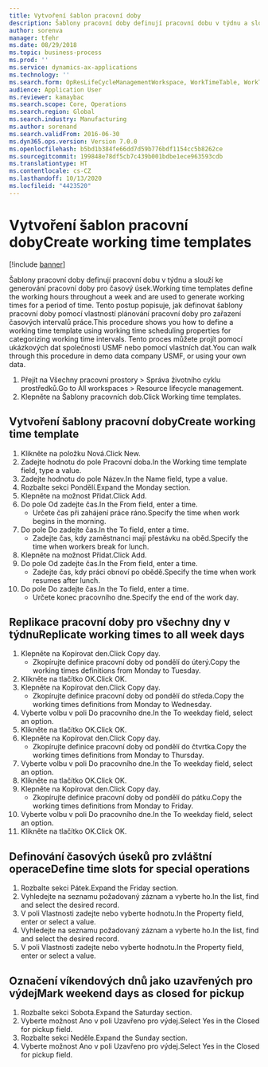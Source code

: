 ```yaml
---
title: Vytvoření šablon pracovní doby
description: Šablony pracovní doby definují pracovní dobu v týdnu a slouží ke generování pracovní doby pro časový úsek.
author: sorenva
manager: tfehr
ms.date: 08/29/2018
ms.topic: business-process
ms.prod: ''
ms.service: dynamics-ax-applications
ms.technology: ''
ms.search.form: OpResLifeCycleManagementWorkspace, WorkTimeTable, WorkTimeCopyDayDialog, WorkPeriodTemplate
audience: Application User
ms.reviewer: kamaybac
ms.search.scope: Core, Operations
ms.search.region: Global
ms.search.industry: Manufacturing
ms.author: sorenand
ms.search.validFrom: 2016-06-30
ms.dyn365.ops.version: Version 7.0.0
ms.openlocfilehash: b5bd1b384fe66dd7d59b776bdf1154cc5b8262ce
ms.sourcegitcommit: 199848e78df5cb7c439b001bdbe1ece963593cdb
ms.translationtype: HT
ms.contentlocale: cs-CZ
ms.lasthandoff: 10/13/2020
ms.locfileid: "4423520"
---
```

# <a name="create-working-time-templates"></a><span data-ttu-id="d7fb7-103">Vytvoření šablon pracovní doby</span><span class="sxs-lookup"><span data-stu-id="d7fb7-103">Create working time templates</span></span>

[!include [banner](../../includes/banner.md)]

<span data-ttu-id="d7fb7-104">Šablony pracovní doby definují pracovní dobu v týdnu a slouží ke generování pracovní doby pro časový úsek.</span><span class="sxs-lookup"><span data-stu-id="d7fb7-104">Working time templates define the working hours throughout a week and are used to generate working times for a period of time.</span></span> <span data-ttu-id="d7fb7-105">Tento postup popisuje, jak definovat šablony pracovní doby pomocí vlastností plánování pracovní doby pro zařazení časových intervalů práce.</span><span class="sxs-lookup"><span data-stu-id="d7fb7-105">This procedure shows you how to define a working time template using working time scheduling properties for categorizing working time intervals.</span></span> <span data-ttu-id="d7fb7-106">Tento proces můžete projít pomocí ukázkových dat společnosti USMF nebo pomocí vlastních dat.</span><span class="sxs-lookup"><span data-stu-id="d7fb7-106">You can walk through this procedure in demo data company USMF, or using your own data.</span></span>

1. <span data-ttu-id="d7fb7-107">Přejít na Všechny pracovní prostory > Správa životního cyklu prostředků.</span><span class="sxs-lookup"><span data-stu-id="d7fb7-107">Go to All workspaces > Resource lifecycle management.</span></span>
2. <span data-ttu-id="d7fb7-108">Klepněte na Šablony pracovních dob.</span><span class="sxs-lookup"><span data-stu-id="d7fb7-108">Click Working time templates.</span></span>

## <a name="create-working-time-template"></a><span data-ttu-id="d7fb7-109">Vytvoření šablony pracovní doby</span><span class="sxs-lookup"><span data-stu-id="d7fb7-109">Create working time template</span></span>
1. <span data-ttu-id="d7fb7-110">Klikněte na položku Nová.</span><span class="sxs-lookup"><span data-stu-id="d7fb7-110">Click New.</span></span>
2. <span data-ttu-id="d7fb7-111">Zadejte hodnotu do pole Pracovní doba.</span><span class="sxs-lookup"><span data-stu-id="d7fb7-111">In the Working time template field, type a value.</span></span>
3. <span data-ttu-id="d7fb7-112">Zadejte hodnotu do pole Název.</span><span class="sxs-lookup"><span data-stu-id="d7fb7-112">In the Name field, type a value.</span></span>
4. <span data-ttu-id="d7fb7-113">Rozbalte sekci Pondělí.</span><span class="sxs-lookup"><span data-stu-id="d7fb7-113">Expand the Monday section.</span></span>
5. <span data-ttu-id="d7fb7-114">Klepněte na možnost Přidat.</span><span class="sxs-lookup"><span data-stu-id="d7fb7-114">Click Add.</span></span>
6. <span data-ttu-id="d7fb7-115">Do pole Od zadejte čas.</span><span class="sxs-lookup"><span data-stu-id="d7fb7-115">In the From field, enter a time.</span></span>
    * <span data-ttu-id="d7fb7-116">Určete čas při zahájení práce ráno.</span><span class="sxs-lookup"><span data-stu-id="d7fb7-116">Specify the time when work begins in the morning.</span></span>  
7. <span data-ttu-id="d7fb7-117">Do pole Do zadejte čas.</span><span class="sxs-lookup"><span data-stu-id="d7fb7-117">In the To field, enter a time.</span></span>
    * <span data-ttu-id="d7fb7-118">Zadejte čas, kdy zaměstnanci mají přestávku na oběd.</span><span class="sxs-lookup"><span data-stu-id="d7fb7-118">Specify the time when workers break for lunch.</span></span>  
8. <span data-ttu-id="d7fb7-119">Klepněte na možnost Přidat.</span><span class="sxs-lookup"><span data-stu-id="d7fb7-119">Click Add.</span></span>
9. <span data-ttu-id="d7fb7-120">Do pole Od zadejte čas.</span><span class="sxs-lookup"><span data-stu-id="d7fb7-120">In the From field, enter a time.</span></span>
    * <span data-ttu-id="d7fb7-121">Zadejte čas, kdy práci obnoví po obědě.</span><span class="sxs-lookup"><span data-stu-id="d7fb7-121">Specify the time when work resumes after lunch.</span></span>  
10. <span data-ttu-id="d7fb7-122">Do pole Do zadejte čas.</span><span class="sxs-lookup"><span data-stu-id="d7fb7-122">In the To field, enter a time.</span></span>
    * <span data-ttu-id="d7fb7-123">Určete konec pracovního dne.</span><span class="sxs-lookup"><span data-stu-id="d7fb7-123">Specify the end of the work day.</span></span>  

## <a name="replicate-working-times-to-all-week-days"></a><span data-ttu-id="d7fb7-124">Replikace pracovní doby pro všechny dny v týdnu</span><span class="sxs-lookup"><span data-stu-id="d7fb7-124">Replicate working times to all week days</span></span>
1. <span data-ttu-id="d7fb7-125">Klepněte na Kopírovat den.</span><span class="sxs-lookup"><span data-stu-id="d7fb7-125">Click Copy day.</span></span>
    * <span data-ttu-id="d7fb7-126">Zkopírujte definice pracovní doby od pondělí do úterý.</span><span class="sxs-lookup"><span data-stu-id="d7fb7-126">Copy the working times definitions from Monday to Tuesday.</span></span>  
2. <span data-ttu-id="d7fb7-127">Klikněte na tlačítko OK.</span><span class="sxs-lookup"><span data-stu-id="d7fb7-127">Click OK.</span></span>
3. <span data-ttu-id="d7fb7-128">Klepněte na Kopírovat den.</span><span class="sxs-lookup"><span data-stu-id="d7fb7-128">Click Copy day.</span></span>
    * <span data-ttu-id="d7fb7-129">Zkopírujte definice pracovní doby od pondělí do středa.</span><span class="sxs-lookup"><span data-stu-id="d7fb7-129">Copy the working times definitions from Monday to Wednesday.</span></span>  
4. <span data-ttu-id="d7fb7-130">Vyberte volbu v poli Do pracovního dne.</span><span class="sxs-lookup"><span data-stu-id="d7fb7-130">In the To weekday field, select an option.</span></span>
5. <span data-ttu-id="d7fb7-131">Klikněte na tlačítko OK.</span><span class="sxs-lookup"><span data-stu-id="d7fb7-131">Click OK.</span></span>
6. <span data-ttu-id="d7fb7-132">Klepněte na Kopírovat den.</span><span class="sxs-lookup"><span data-stu-id="d7fb7-132">Click Copy day.</span></span>
    * <span data-ttu-id="d7fb7-133">Zkopírujte definice pracovní doby od pondělí do čtvrtka.</span><span class="sxs-lookup"><span data-stu-id="d7fb7-133">Copy the working times definitions from Monday to Thursday.</span></span>  
7. <span data-ttu-id="d7fb7-134">Vyberte volbu v poli Do pracovního dne.</span><span class="sxs-lookup"><span data-stu-id="d7fb7-134">In the To weekday field, select an option.</span></span>
8. <span data-ttu-id="d7fb7-135">Klikněte na tlačítko OK.</span><span class="sxs-lookup"><span data-stu-id="d7fb7-135">Click OK.</span></span>
9. <span data-ttu-id="d7fb7-136">Klepněte na Kopírovat den.</span><span class="sxs-lookup"><span data-stu-id="d7fb7-136">Click Copy day.</span></span>
    * <span data-ttu-id="d7fb7-137">Zkopírujte definice pracovní doby od pondělí do pátku.</span><span class="sxs-lookup"><span data-stu-id="d7fb7-137">Copy the working times definitions from Monday to Friday.</span></span>  
10. <span data-ttu-id="d7fb7-138">Vyberte volbu v poli Do pracovního dne.</span><span class="sxs-lookup"><span data-stu-id="d7fb7-138">In the To weekday field, select an option.</span></span>
11. <span data-ttu-id="d7fb7-139">Klikněte na tlačítko OK.</span><span class="sxs-lookup"><span data-stu-id="d7fb7-139">Click OK.</span></span>

## <a name="define-time-slots-for-special-operations"></a><span data-ttu-id="d7fb7-140">Definování časových úseků pro zvláštní operace</span><span class="sxs-lookup"><span data-stu-id="d7fb7-140">Define time slots for special operations</span></span>
1. <span data-ttu-id="d7fb7-141">Rozbalte sekci Pátek.</span><span class="sxs-lookup"><span data-stu-id="d7fb7-141">Expand the Friday section.</span></span>
2. <span data-ttu-id="d7fb7-142">Vyhledejte na seznamu požadovaný záznam a vyberte ho.</span><span class="sxs-lookup"><span data-stu-id="d7fb7-142">In the list, find and select the desired record.</span></span>
3. <span data-ttu-id="d7fb7-143">V poli Vlastnosti zadejte nebo vyberte hodnotu.</span><span class="sxs-lookup"><span data-stu-id="d7fb7-143">In the Property field, enter or select a value.</span></span>
4. <span data-ttu-id="d7fb7-144">Vyhledejte na seznamu požadovaný záznam a vyberte ho.</span><span class="sxs-lookup"><span data-stu-id="d7fb7-144">In the list, find and select the desired record.</span></span>
5. <span data-ttu-id="d7fb7-145">V poli Vlastnosti zadejte nebo vyberte hodnotu.</span><span class="sxs-lookup"><span data-stu-id="d7fb7-145">In the Property field, enter or select a value.</span></span>

## <a name="mark-weekend-days-as-closed-for-pickup"></a><span data-ttu-id="d7fb7-146">Označení víkendových dnů jako uzavřených pro výdej</span><span class="sxs-lookup"><span data-stu-id="d7fb7-146">Mark weekend days as closed for pickup</span></span>
1. <span data-ttu-id="d7fb7-147">Rozbalte sekci Sobota.</span><span class="sxs-lookup"><span data-stu-id="d7fb7-147">Expand the Saturday section.</span></span>
2. <span data-ttu-id="d7fb7-148">Vyberte možnost Ano v poli Uzavřeno pro výdej.</span><span class="sxs-lookup"><span data-stu-id="d7fb7-148">Select Yes in the Closed for pickup field.</span></span>
3. <span data-ttu-id="d7fb7-149">Rozbalte sekci Neděle.</span><span class="sxs-lookup"><span data-stu-id="d7fb7-149">Expand the Sunday section.</span></span>
4. <span data-ttu-id="d7fb7-150">Vyberte možnost Ano v poli Uzavřeno pro výdej.</span><span class="sxs-lookup"><span data-stu-id="d7fb7-150">Select Yes in the Closed for pickup field.</span></span>

